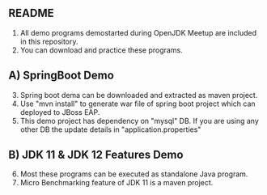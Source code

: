 README
------

1) All demo programs demostarted during OpenJDK Meetup are included in this repository.
2) You can download and practice these programs.

A) SpringBoot Demo
--------------------
3) Spring boot dema can be downloaded and extracted as maven project.
4) Use "mvn install" to generate war file of spring boot project which can deployed to JBoss EAP.
5) This demo project has dependency on "mysql" DB. If you are using any other DB the update details in "application.properties"

B) JDK 11 & JDK 12 Features Demo
---------------------------------
6) Most these programs can be executed as standalone Java program.
7) Micro Benchmarking feature of JDK 11 is a maven project. 


